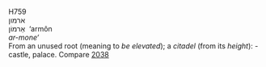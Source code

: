 H759  
ארמון  
אַרמוֹן ‎ ‘armôn  
*ar-mone‘*  
From an unused root (meaning to *be* *elevated*); a *citadel* (from its
*height*): - castle, palace. Compare [2038](h2038)  
